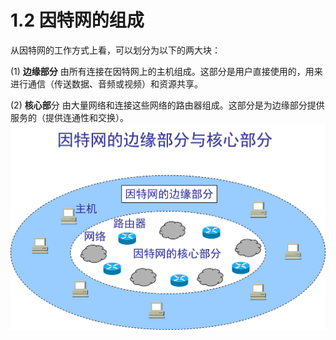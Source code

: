 # 1.2 因特网的组成 
从因特网的工作方式上看，可以划分为以下的两大块：

(1) **边缘部分** 由所有连接在因特网上的主机组成。这部分是用户直接使用的，用来进行通信（传送数据、音频或视频）和资源共享。

(2) **核心部**分 由大量网络和连接这些网络的路由器组成。这部分是为边缘部分提供服务的（提供连通性和交换）。
![](/assets/图片7.png)

